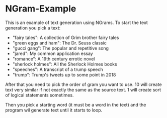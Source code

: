 # NGram-Example

This is an example of text generation using NGrams. To start the text generation you pick a text:

- "fairy tales": A collection of Grim brother fairy tales
- "green eggs and ham": The Dr. Seuss classic
- "gucci gang": The popular and repetitive song
- "jared": My common application essay
- "romance": A 19th century errotic novel
- "sherlock holmes": All the Sherlock Holmes books
- "speeches": A transcript of a trump speech
- "trump": Trump's tweets up to some point in 2018

After that you need to pick the order of gram you want to use. 10 will create text very similar if not exactly the same as the source text. 1 will create sort of logical statements sometimes. 

Then you pick a starting word (it must be a word in the text) and the program wil generate text until it starts to loop.
